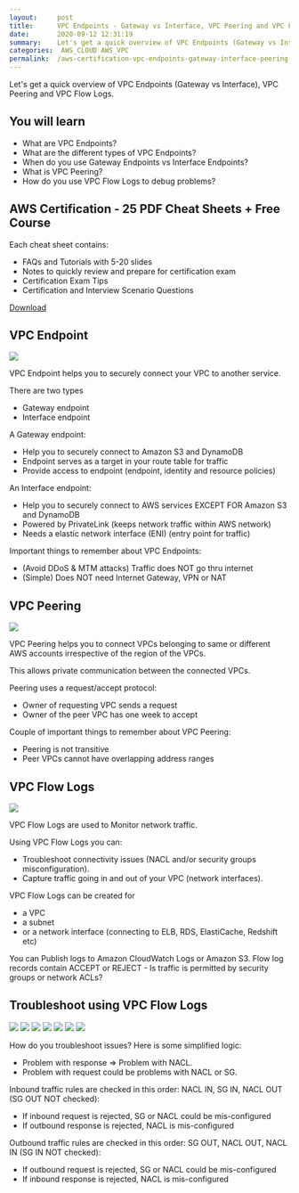 ```yaml
---
layout:     post
title:      VPC Endpoints - Gateway vs Interface, VPC Peering and VPC Flow Logs
date:       2020-09-12 12:31:19
summary:    Let's get a quick overview of VPC Endpoints (Gateway vs Interface), VPC Peering and VPC Flow Logs. 
categories:  AWS_CLOUD AWS_VPC
permalink:  /aws-certification-vpc-endpoints-gateway-interface-peering-flow-logs
---
```


Let's get a quick overview of VPC Endpoints (Gateway vs Interface), VPC Peering and VPC Flow Logs.

## You will learn
- What are VPC Endpoints?
- What are the different types of VPC Endpoints?
- When do you use Gateway Endpoints vs Interface Endpoints?
- What is VPC Peering?
- How do you use VPC Flow Logs to debug problems?

## AWS Certification - 25 PDF Cheat Sheets + Free Course

Each cheat sheet contains:
- FAQs and Tutorials with 5-20 slides
- Notes to quickly review and prepare for certification exam
- Certification Exam Tips
- Certification and Interview Scenario Questions

<div>
 <a href="https://links.in28minutes.com/cloud-in28minutes-teachable-free-link" target="_blank" class="button instagram">Download</a>
</div>


## VPC Endpoint 

![](/images/aws/00-icons/vpcendpoint.png)

VPC Endpoint helps you to securely connect your VPC to another service.

There are two types
- Gateway endpoint
- Interface endpoint

A Gateway endpoint:
- Help you to securely connect to Amazon S3 and DynamoDB
- Endpoint serves as a target in your route table for traffic
- Provide access to endpoint (endpoint, identity and resource policies)

An Interface endpoint:
- Help you to securely connect to AWS services EXCEPT FOR Amazon S3 and DynamoDB
- Powered by PrivateLink (keeps network traffic within AWS network)
- Needs a elastic network interface (ENI) (entry point for traffic)

Important things to remember about VPC Endpoints:
- (Avoid DDoS & MTM attacks) Traffic does NOT go thru internet
- (Simple) Does NOT need Internet Gateway, VPN or NAT

## VPC Peering

![](/images/aws/vpc-peering.png)

VPC Peering helps you to connect VPCs belonging to same or different AWS accounts irrespective of the region of the VPCs.

This allows private communication between the connected VPCs.

Peering uses a request/accept protocol:
- Owner of requesting VPC sends a request 
- Owner of the peer VPC has one week to accept

Couple of important things to remember about VPC Peering:
- Peering is not transitive
- Peer VPCs cannot have overlapping address ranges

## VPC Flow Logs

![](/images/aws/00-icons/vpcflowlogs.png) 

VPC Flow Logs are used to Monitor network traffic.

Using VPC Flow Logs you can:
- Troubleshoot connectivity issues (NACL and/or security groups misconfiguration).
- Capture traffic going in and out of your VPC (network interfaces).

VPC Flow Logs can be created for 
- a VPC
- a subnet
- or a network interface (connecting to ELB, RDS, ElastiCache, Redshift etc)

You can Publish logs to Amazon CloudWatch Logs or Amazon S3.  Flow log records contain ACCEPT or REJECT - Is traffic is permitted by security groups or network ACLs?

## Troubleshoot using VPC Flow Logs 

![](/images/aws/00-icons/user.png)
![](/images/arrowbi.png)
![](/images/aws/00-icons/nacl.png)
![](/images/aws/00-icons/subnet.png)
![](/images/arrowbi.png)
![](/images/aws/00-icons/securitygroup.png)
![](/images/aws/00-icons/ec2.png)

How do you troubleshoot issues? Here is some simplified logic:
- Problem with response => Problem with NACL.
- Problem with request could be problems with NACL or SG.

Inbound traffic rules are checked in this order: NACL IN, SG IN, NACL OUT (SG OUT NOT checked):
- If inbound request is rejected, SG or NACL could be mis-configured
- If outbound response is rejected, NACL is mis-configured

Outbound traffic rules are checked in this order: SG OUT, NACL OUT, NACL IN (SG IN NOT checked):
- If outbound request is rejected, SG or NACL could be mis-configured
- If inbound response is rejected, NACL is mis-configured
